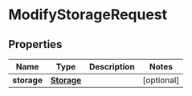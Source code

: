 
# ModifyStorageRequest

## Properties
Name | Type | Description | Notes
------------ | ------------- | ------------- | -------------
**storage** | [**Storage**](Storage.md) |  |  [optional]



